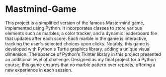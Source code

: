 # Mastmind-Game

This project is a simplified version of the famous Mastermind game, implemented using Python. It incorporates classes to store various elements such as marbles, a color tracker, and a dynamic leaderboard file that updates after each score. Each marble in the game is interactive, tracking the user's selected choices upon clicks. Notably, this game is developed with Python's Turtle graphics library, adding a unique visual dimension. The absence of Python's Tkinter library in this project presented an additional level of challenge. Designed as my final project for a Python course, this game ensures that no marble pattern ever repeats, offering a new experience in each session.
